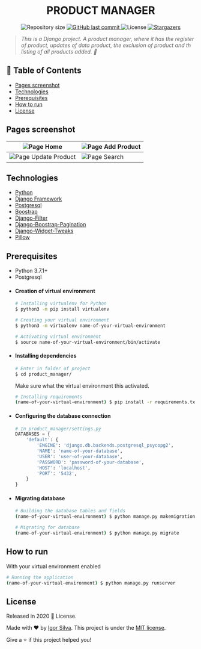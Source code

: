 <!-- Header -->
<h1 align="center">PRODUCT MANAGER</h1>
<p align="center">
  	<img alt="Repository size" src="https://img.shields.io/github/repo-size/igorsilva3/product_manager">
  	<a href="https://github.com/igorsilva3/product_manager/commits/master">
    	<img alt="GitHub last commit" src="https://img.shields.io/github/last-commit/igorsilva3/product_manager">
  	</a> 
  	<img alt="License" src="https://img.shields.io/github/license/igorsilva3/product_manager">
  	<a href="https://github.com/igorsilva3/product_manager/stargazers">
    	<img alt="Stargazers" src="https://img.shields.io/github/stars/igorsilva3/product_manager">
  	</a>
</p>

<!-- Description  -->
> *This is a Django project. A product manager, where it has the register of product, updates of data product, the exclusion of product and th listing of all products added. :stars:*

<!-- Table of contents -->
## :pushpin: Table of Contents
- [Pages screenshot](#pages-screenshot)
- [Technologies](#technologies)
- [Prerequisites](#prerequisites)
- [How to run](#how-to-run)
- [License](#license)

<!-- Pages screenshot -->
## Pages screenshot

| ![Page Home](https://i.imgur.com/6MKi77x.jpg)           | ![Page Add Product](https://i.imgur.com/FdLVD8M.jpg) |
| ------------------------------------------------------- | ---------------------------------------------------- |
| ![Page Update Product](https://i.imgur.com/XtTbDAE.jpg) | ![Page Search](https://i.imgur.com/BN2mVCp.jpg)      |

<!-- Technologies -->
## Technologies
* [Python](https://www.python.org/) 
* [Django Framework](https://www.djangoproject.com/)
* [Postgresql](https://www.postgresql.org/)
* [Boostrap](https://getbootstrap.com.br/)
* [Django-Filter](https://django-filter.readthedocs.io/en/stable/)
* [Django-Boostrap-Pagination](https://pypi.org/project/django-bootstrap-pagination/)
* [Django-Widget-Tweaks](https://pypi.org/project/django-widget-tweaks/)
* [Pillow](https://pillow.readthedocs.io/en/stable/)

<!-- Prerequisites -->
## Prerequisites
* Python 3.7.1+
* Postgresql

- #### Creation of virtual environment
	```bash
	# Installing virtualenv for Python
	$ python3 -m pip install virtualenv

	# Creating your virtual environment
	$ python3 -m virtualenv name-of-your-virtual-environment

	# Activating virtual environment
	$ source name-of-your-virtual-environment/bin/activate
	```

- #### Installing dependencies
	```bash
	# Enter in folder of project
	$ cd product_manager/
	``` 
  	Make sure what the virtual environment this activated.
	```bash
	# Installing requirements
	(name-of-your-virtual-environment) $ pip install -r requirements.txt
	``` 

- #### Configuring the database connection 
	```python
	# In product_manager/settings.py
	DATABASES = {
		'default': {
			'ENGINE': 'django.db.backends.postgresql_psycopg2',
			'NAME': 'name-of-your-database',
			'USER': 'user-of-your-database',
			'PASSWORD': 'password-of-your-database',
			'HOST': 'localhost',
			'PORT': '5432',
		}
	}
	```

- #### Migrating database
	```bash
	# Building the database tables and fields
	(name-of-your-virtual-environment) $ python manage.py makemigrations

	# Migrating for database
	(name-of-your-virtual-environment) $ python manage.py migrate
	``` 

## How to run

With your virtual environment enabled
```bash
# Running the application
(name-of-your-virtual-environment) $ python manage.py runserver
```

<!-- License -->
## License

Released in 2020 :closed_book: License.

Made with :heart: by [Igor Silva](https://github.com/igorsilva3).
This project is under the [MIT license](./LICENSE).

Give a :star: if this project helped you!

